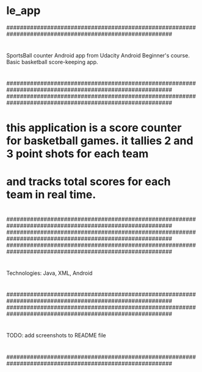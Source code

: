 # le_app
#########################################################################################################
#
SportsBall counter Android app from Udacity Android Beginner's course. Basic basketball score-keeping app.
#
#########################################################################################################
#########################################################################################################
# this application is a score counter for basketball games. it tallies 2 and 3 point shots for each team
# and tracks total scores for each team in real time.
#
#########################################################################################################
#########################################################################################################
#########################################################################################################
#
Technologies: Java, XML, Android
#
#########################################################################################################
#########################################################################################################
#
TODO: add screenshots to README file
#
#########################################################################################################
